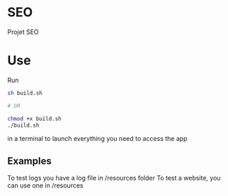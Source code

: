 # SEO

Projet SEO

# Use

Run

```sh
sh build.sh

# OR

chmod +x build.sh
./build.sh
```

in a terminal to launch everything you need to access the app

## Examples
To test logs you have a log file in /resources folder
To test a website, you can use one in /resources